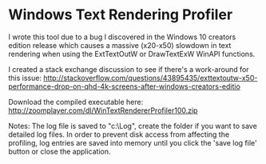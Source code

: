 # Windows Text Rendering Profiler

I wrote this tool due to a bug I discovered in the Windows 10 creators edition release which causes a massive (x20-x50) slowdown in text rendering when using the ExtTextOutW or DrawTextExW WinAPI functions.

I created a stack exchange discussion to see if there's a work-around for this issue:
http://stackoverflow.com/questions/43895435/exttextoutw-x50-performance-drop-on-qhd-4k-screens-after-windows-creators-editio

Download the compiled executable here:
http://zoomplayer.com/dl/WinTextRendererProfiler100.zip

Notes:
The log file is saved to "c:\Log", create the folder if you want to save detailed log files.
In order to prevent disk access from affecting the profiling, log entries are saved into memory until you click the 'save log file' button or close the application.
